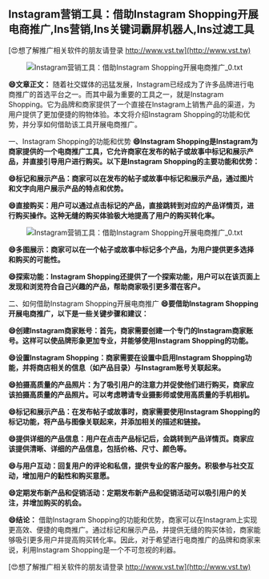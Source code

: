 ## **Instagram营销工具：借助Instagram Shopping开展电商推广,Ins营销,Ins关键词霸屏机器人,Ins过滤工具**

[😍想了解推广相关软件的朋友请登录 http://www.vst.tw](http://www.vst.tw)

 <center><img src="https://vst.tw/MP4/tuiguang/png/7.png" alt="Instagram营销工具：借助Instagram Shopping开展电商推广_0.txt"></center>

**😄文章正文：**
随着社交媒体的迅猛发展，Instagram已经成为了许多品牌进行电商推广的首选平台之一。而其中最为重要的工具之一，就是Instagram Shopping。它为品牌和商家提供了一个直接在Instagram上销售产品的渠道，为用户提供了更加便捷的购物体验。本文将介绍Instagram Shopping的功能和优势，并分享如何借助该工具开展电商推广。

一、Instagram Shopping的功能和优势
**😄Instagram Shopping是Instagram为商家提供的一个电商推广工具，它允许商家在发布的帖子或故事中标记和展示产品，并直接引导用户进行购买。以下是Instagram Shopping的主要功能和优势：**

**😄标记和展示产品：商家可以在发布的帖子或故事中标记和展示产品，通过图片和文字向用户展示产品的特点和优势。**

**😄直接购买：用户可以通过点击标记的产品，直接跳转到对应的产品详情页，进行购买操作。这种无缝的购买体验极大地提高了用户的购买转化率。**

 <center><img src="https://vst.tw/MP4/tuiguang/png/1.png" alt="Instagram营销工具：借助Instagram Shopping开展电商推广_0.txt"></center>

**😄多图展示：商家可以在一个帖子或故事中标记多个产品，为用户提供更多选择和购买的可能性。**

**😄探索功能：Instagram Shopping还提供了一个探索功能，用户可以在该页面上发现和浏览符合自己兴趣的产品，帮助商家吸引更多潜在客户。**

二、如何借助Instagram Shopping开展电商推广
**😄要借助Instagram Shopping开展电商推广，以下是一些关键步骤和建议：**

**😄创建Instagram商家账号：首先，商家需要创建一个专门的Instagram商家账号。这样可以使品牌形象更加专业，并能够使用Instagram Shopping的功能。**

**😄设置Instagram Shopping：商家需要在设置中启用Instagram Shopping功能，并将商店相关的信息（如产品目录）与Instagram账号关联起来。**

**😄拍摄高质量的产品照片：为了吸引用户的注意力并促使他们进行购买，商家应该拍摄高质量的产品照片。可以考虑聘请专业摄影师或使用高质量的手机相机。**

**😄标记和展示产品：在发布帖子或故事时，商家需要使用Instagram Shopping的标记功能，将产品与图像关联起来，并添加相关的描述和链接。**

**😄提供详细的产品信息：用户在点击产品标记后，会跳转到产品详情页。商家应该提供清晰、详细的产品信息，包括价格、尺寸、颜色等。**

**😄与用户互动：回复用户的评论和私信，提供专业的客户服务。积极参与社交互动，增加用户的黏性和购买意愿。**

**😄定期发布新产品和促销活动：定期发布新产品和促销活动可以吸引用户的关注，并增加购买的机会。**

**😄结论：**
借助Instagram Shopping的功能和优势，商家可以在Instagram上实现更高效、便捷的电商推广。通过标记和展示产品，并提供无缝的购买体验，商家能够吸引更多用户并提高购买转化率。因此，对于希望进行电商推广的品牌和商家来说，利用Instagram Shopping是一个不可忽视的利器。

[😍想了解推广相关软件的朋友请登录 http://www.vst.tw](http://www.vst.tw)



